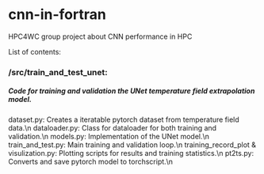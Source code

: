 # cnn-in-fortran
 HPC4WC group project about CNN performance in HPC

List of contents:

### /src/train_and_test_unet:
##### Code for training and validation the UNet temperature field extrapolation model.
dataset.py: Creates a iteratable pytorch dataset from temperature field data.\n
dataloader.py: Class for dataloader for both training and validation.\n
models.py: Implementation of the UNet model.\n
train_and_test.py: Main training and validation loop.\n
training_record_plot & visulization.py: Plotting scripts for results and training statistics.\n
pt2ts.py: Converts and save pytorch model to torchscript.\n

